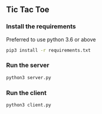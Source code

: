 ## Tic Tac Toe

### Install the requirements
Preferred to use python 3.6 or above
```bash
pip3 install -r requirements.txt
```

### Run the server
```bash
python3 server.py
```

### Run the client
```bash
python3 client.py
```
